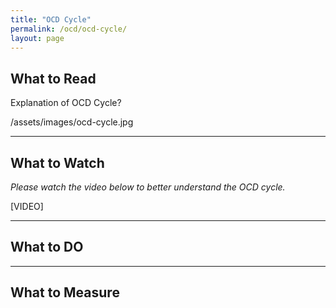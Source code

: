 ```yaml
---
title: "OCD Cycle"
permalink: /ocd/ocd-cycle/
layout: page
---
```

## What to Read
Explanation of OCD Cycle?

/assets/images/ocd-cycle.jpg

- - - -

## What to Watch
*Please watch the video below to better understand the OCD cycle.*

[VIDEO]

- - - -

## What to DO

- - - -

## What to Measure
